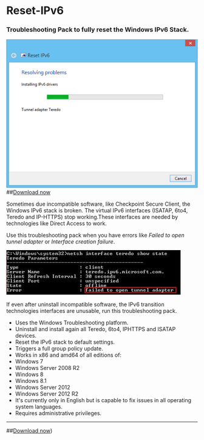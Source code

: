 Reset-IPv6
==========

### Troubleshooting Pack to fully reset the Windows IPv6 Stack.

![Screenshot](ProjectDescription/Scheenshot.png) 
##[Download now](https://github.com/Tulpep/Reset-IPv6/releases/download/V2.0/ResetIPv6.diagcab)

Sometimes due incompatible software, like Checkpoint Secure Client, the Windows IPv6 stack is broken. The virtual IPv6 interfaces (ISATAP, 6to4, Teredo and IP-HTTPS) stop working.These interfaces are needed by technologies like Direct Access to work.

Use this troubleshooting pack when you have errors like *Failed to open tunnel adapter* or *Interface creation failure*.

![Failed to open tunnel adapter](ProjectDescription/ErrorTeredo.png)

If even after uninstall incompatible software, the IPv6 transition technologies interfaces are unusable, run this troubleshooting pack. 

* Uses the Windows Troubleshooting platform.
* Uninstall and install again all Teredo, 6to4, IPHTTPS and ISATAP devices. 
* Reset the IPv6 stack to default settings.
* Triggers a full group policy update.
* Works in x86 and amd64 of all editions of:
 * Windows 7
 * Windows Server 2008 R2
 * Windows 8
 * Windows 8.1
 * Windows Server 2012
 * Windows Server 2012 R2
* It's currently only in English but is capable to fix issues in all operating system languages.
* Requires administrative privileges.

---
##[Download now](https://github.com/Tulpep/Reset-IPv6/releases/download/V2.0/ResetIPv6.diagcab))
